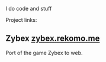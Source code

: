 I do code and stuff

Project links:

## Zybex [zybex.rekomo.me](https://zybex.rekomo.me)
Port of the game Zybex to web.
